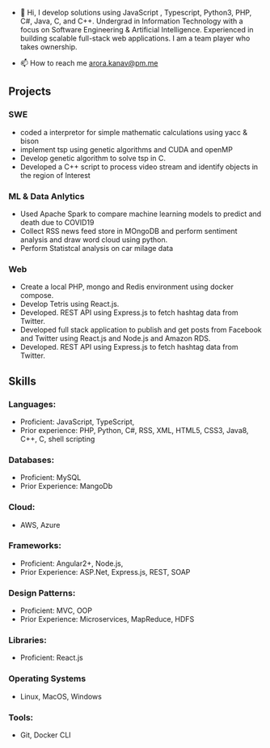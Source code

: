 - 👋 Hi, I develop solutions using JavaScript , Typescript, Python3, PHP, C#, Java, C, and C++. Undergrad in Information Technology with a focus on Software Engineering & Artificial Intelligence. Experienced in building scalable full-stack web applications. I am a team player who takes ownership.

- 📫 How to reach me arora.kanav@pm.me
## Projects
### SWE
* coded a interpretor for simple mathematic calculations using yacc & bison
* implement tsp using genetic algorithms and CUDA and openMP
* Develop genetic algorithm to solve tsp in C.
* Developed a C++ script to process video stream and identify objects in the region of Interest
### ML & Data Anlytics
* Used Apache Spark to compare  machine learning models to predict and death due to COVID19
* Collect RSS news feed store in MOngoDB and perform sentiment analysis and draw word cloud using python.
* Perform Statistcal analysis on car milage data
### Web
* Create a local PHP, mongo and Redis environment using docker compose.
* Develop Tetris using React.js.
* Developed. REST API using Express.js to fetch hashtag data from Twitter.
* Developed full stack application to publish and get posts from Facebook and Twitter using React.js and Node.js and Amazon RDS.
* Developed. REST API using Express.js to fetch hashtag data from Twitter.



## Skills
### Languages: 
* Proficient: JavaScript, TypeScript, 
* Prior experience: PHP, Python, C#, RSS, XML, HTML5, CSS3, Java8, C++, C, shell scripting
### Databases: 
* Proficient: MySQL
* Prior Experience: MangoDb
### Cloud: 
 * AWS, Azure
### Frameworks: 
* Proficient: Angular2+, Node.js, 
* Prior Experience: ASP.Net, Express.js, REST, SOAP
### Design Patterns:
* Proficient: MVC, OOP
* Prior Experience: Microservices, MapReduce, HDFS
### Libraries: 
* Proficient: React.js
### Operating Systems 
* Linux, MacOS, Windows
### Tools:
* Git, Docker CLI

<!---
arorakanav/arorakanav is a ✨ special ✨ repository because its `README.md` (this file) appears on your GitHub profile.
You can click the Preview link to take a look at your changes.
--->
